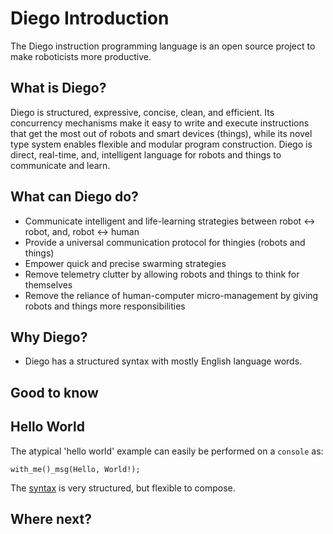 # Diego Introduction
The Diego instruction programming language is an open source project to make roboticists more productive.

## What is Diego?
Diego is structured, expressive, concise, clean, and efficient. Its concurrency mechanisms make it easy to write and execute instructions that get the most out of robots and smart devices (things), while its novel type system enables flexible and modular program construction. Diego is direct, real-time, and, intelligent language for robots and things to communicate and learn.

## What can Diego do?

* Communicate intelligent and life-learning strategies between robot ↔ robot, and, robot ↔ human
* Provide a universal communication protocol for thingies (robots and things)
* Empower quick and precise swarming strategies
* Remove telemetry clutter by allowing robots and things to think for themselves
* Remove the reliance of human-computer micro-management by giving robots and things more responsibilities

## Why Diego?
* Diego has a structured syntax with mostly English language words.

## Good to know

## Hello World

The atypical 'hello world' example can easily be performed on a `console` as:

```diego
with_me()_msg(Hello, World!);
```
The [syntax](./syntax.md) is very structured, but flexible to compose.

## Where next?
